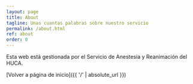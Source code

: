 ```yaml
---
layout: page
title: About
tagline: Unas cuantas palabras sobre nuestro servicio
permalink: /about.html
ref: about
order: 0
---
```

Esta web está gestionada por el Servicio de Anestesia y Reanimación del HUCA.

[Volver a página de inicio]({{ '/' | absolute_url }})
